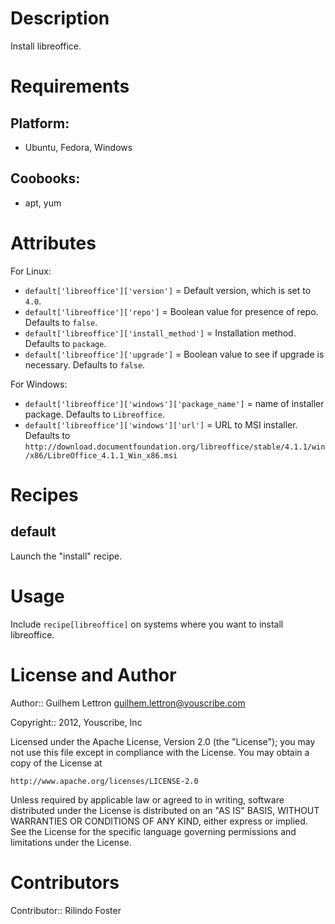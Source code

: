 Description
===========

Install libreoffice.

Requirements
============

## Platform:

* Ubuntu, Fedora, Windows

## Coobooks:

* apt, yum

Attributes
==========

For Linux:
- `default['libreoffice']['version']` = Default version, which is set to `4.0`.
- `default['libreoffice']['repo']` = Boolean value for presence of repo. Defaults to `false`.
- `default['libreoffice']['install_method']` = Installation method. Defaults to `package`.
- `default['libreoffice']['upgrade']` = Boolean value to see if upgrade is necessary. Defaults to `false`.

For Windows:

- `default['libreoffice']['windows']['package_name']` = name of installer package. Defaults to `Libreoffice`.
- `default['libreoffice']['windows']['url']` = URL to MSI installer. Defaults to `http://download.documentfoundation.org/libreoffice/stable/4.1.1/win/x86/LibreOffice_4.1.1_Win_x86.msi`
  
  
Recipes
=======

default
-------

Launch the "install" recipe.

Usage
=====

Include `recipe[libreoffice]` on systems where you want to install libreoffice.


License and Author
==================

Author:: Guilhem Lettron <guilhem.lettron@youscribe.com>

Copyright:: 2012, Youscribe, Inc

Licensed under the Apache License, Version 2.0 (the "License");
you may not use this file except in compliance with the License.
You may obtain a copy of the License at

    http://www.apache.org/licenses/LICENSE-2.0

Unless required by applicable law or agreed to in writing, software
distributed under the License is distributed on an "AS IS" BASIS,
WITHOUT WARRANTIES OR CONDITIONS OF ANY KIND, either express or implied.
See the License for the specific language governing permissions and
limitations under the License.

Contributors
==================

Contributor:: Rilindo Foster
